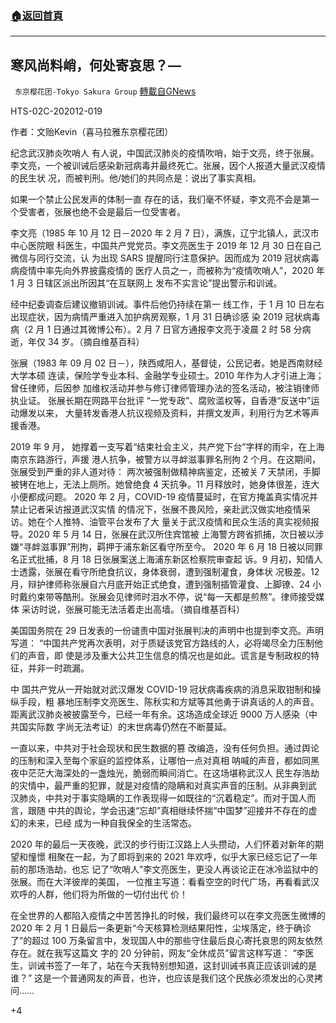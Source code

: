 ###  [:house:返回首頁](https://github.com/ourhimalayas/txt)
---

## 寒风尚料峭，何处寄哀思？&#8212;
` 东京樱花团-Tokyo Sakura Group` [轉載自GNews](https://gnews.org/zh-hans/713983/)

HTS-02C-202012-019

作者：文贻Kevin（喜马拉雅东京樱花团）

纪念武汉肺炎吹哨人 有人说，中国武汉肺炎的疫情吹哨，始于文亮，终于张展。 李文亮，一个被训诫后感染新冠病毒并最终死亡。张展，因个人报道大量武汉疫情的民生状 况，而被判刑。他/她们的共同点是：说出了事实真相。

如果一个禁止公民发声的体制一直 存在的话，我们毫不怀疑，李文亮不会是第一个受害者，张展也绝不会是最后一位受害者。

李文亮（1985 年 10 月 12 日－2020 年 2 月 7 日），满族，辽宁北镇人，武汉市中心医院眼 科医生，中国共产党党员。李文亮医生于 2019 年 12 月 30 日在自己微信与同行交流，认 为出现 SARS 提醒同行注意保护。因而成为 2019 冠状病毒病疫情中率先向外界披露疫情的 医疗人员之一，而被称为“疫情吹哨人”，2020 年 1 月 3 日辖区派出所因其“在互联网上 发布不实言论”提出警示和训诫。

经中纪委调查后建议撤销训诫。事件后他仍持续在第一 线工作，于 1 月 10 日左右出现症状，因为病情严重进入加护病房观察，1 月 31 日确诊感 染 2019 冠状病毒病（2 月 1 日通过其微博公布）。2 月 7 日官方通报李文亮于凌晨 2 时 58 分病逝，年仅 34 岁。（摘自维基百科）

张展（1983 年 09 月 02 日－），陕西咸阳人，基督徒，公民记者。她是西南财经大学本硕 连读，保险学专业本科、金融学专业硕士。2010 年作为人才引进上海；曾任律师，后因参 加维权活动并参与修订律师管理办法的签名活动，被注销律师执业证。 张展长期在网路平台批评 “一党专政”、腐败滥权等，自香港“反送中”运动爆发以来， 大量转发香港人抗议视频及资料，并撰文发声，利用行为艺术等声援香港。

2019 年 9 月， 她撑着一支写着“结束社会主义，共产党下台”字样的雨伞，在上海南京东路游行，声援 港人抗争，被警方以寻衅滋事罪名刑拘 2 个月。在这期间，张展受到严重的非人道对待： 两次被强制做精神病鉴定，还被关 7 天禁闭，手脚被铐在地上，无法上厕所。她曾绝食 4 天抗争。11 月释放时，她身体很差，连大小便都成问题。 2020 年 2 月，COVID-19 疫情蔓延时，在官方掩盖真实情况并禁止记者采访报道武汉实情 的情况下，张展不畏风险，亲赴武汉做实地疫情采访。她在个人推特、油管平台发布了大 量关于武汉疫情和民众生活的真实视频报导。2020 年 5 月 14 日，张展在武汉所住宾馆被 上海警方跨省抓捕，次日被以涉嫌“寻衅滋事罪”刑拘，羁押于浦东新区看守所至今。 2020 年 6 月 18 日被以同罪名正式批捕，8 月 18 日张展案送上海浦东新区检察院审查起 诉。9 月初，知情人士透露，张展在看守所绝食抗议，身体衰弱，遭到强制灌食，身体状 况极差。12 月，辩护律师称张展自六月底开始正式绝食，遭到强制插管灌食、上脚镣、24 小时戴约束带等酷刑。张展会见律师时泪水不停，说“每一天都是煎熬”。律师接受媒体 采访时说，张展可能无法活着走出高墙。（摘自维基百科）

美国国务院在 29 日发表的一份谴责中国对张展判决的声明中也提到李文亮。声明写道： “中国共产党再次表明，对于质疑该党官方路线的人，必将竭尽全力压制他们的声音，即 使是涉及重大公共卫生信息的情况也是如此。谎言是专制政权的特征，并非一时疏漏。

中 国共产党从一开始就对武汉爆发 COVID-19 冠状病毒疾病的消息采取钳制和操纵手段，粗 暴地压制李文亮医生、陈秋实和方斌等其他勇于讲真话的人的声音。 距离武汉肺炎被披露至今，已经一年有余。这场造成全球近 9000 万人感染（中共国实际数 字尚无法考证）的末世病毒仍然在不断蔓延。

一直以来，中共对于社会现状和民生数据的篡 改编造，没有任何负担。通过舆论的压制和深入至每个家庭的监控体系，让哪怕一点对真相 呐喊的声音，都如同黑夜中茫茫大海深处的一盏烛光，脆弱而瞬间消亡。在这场堪称武汉人 民生存浩劫的灾情中，最严重的犯罪，就是对疫情的隐瞒和对真实声音的压制。从非典到武 汉肺炎，中共对于事实隐瞒的工作表现得一如既往的“沉着稳定”。而对于国人而言，跟随 中共的舆论，学会迅速“忘却”真相继续怀揣“中国梦”迎接并不存在的虚幻的未来，已经 成为一种自我保全的生活常态。

2020 年的最后一天夜晚，武汉的步行街江汉路上人头攒动，人们怀着对新年的期望和憧憬 相聚在一起，为了即将到来的 2021 年欢呼，似乎大家已经忘记了一年前的那场浩劫，也忘 记了“吹哨人”李文亮医生，更没人再谈论正在冰冷监狱中的张展。而在大洋彼岸的美国， 一位推主写道：看看空空的时代广场，再看看武汉欢呼的人群，他们将为所做的一切付出代 价！

在全世界的人都陷入疫情之中苦苦挣扎的时候，我们最终可以在李文亮医生微博的 2020 年 2 月 1 日最后一条更新“今天核算检测结果阳性，尘埃落定，终于确诊了”的超过 100 万条留言中，发现国人中的那些守住最后良心寄托哀思的网友依然存在。就在我写这篇文 字的 20 分钟前，网友“全休成员”留言这样写道： “李医生，训诫书签了一年了，站在今天我特别想知道，这封训诫书真正应该训诫的是 谁？” 这是一个普通网友的声音，也许，也应该是我们这个民族必须发出的心灵拷问……

+4
